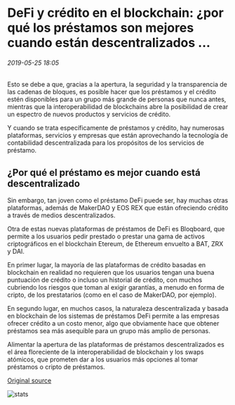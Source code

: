 # DeFi y crédito en el blockchain: ¿por qué los préstamos son mejores cuando están descentralizados ...

###### 2019-05-25 18:05

Esto se debe a que, gracias a la apertura, la seguridad y la transparencia de las cadenas de bloques, es posible hacer que los préstamos y el crédito estén disponibles para un grupo más grande de personas que nunca antes, mientras que la interoperabilidad de blockchains abre la posibilidad de crear un espectro de nuevos productos y servicios de crédito.

Y cuando se trata específicamente de préstamos y crédito, hay numerosas plataformas, servicios y empresas que están aprovechando la tecnología de contabilidad descentralizada para los propósitos de los servicios de préstamo.

## ¿Por qué el préstamo es mejor cuando está descentralizado

Sin embargo, tan joven como el préstamo DeFi puede ser, hay muchas otras plataformas, además de MakerDAO y EOS REX que están ofreciendo crédito a través de medios descentralizados.

Otra de estas nuevas plataformas de préstamos de DeFi es Bloqboard, que permite a los usuarios pedir prestado o prestar una gama de activos criptográficos en el blockchain Etereum, de Ethereum envuelto a BAT, ZRX y DAI.

En primer lugar, la mayoría de las plataformas de crédito basadas en blockchain en realidad no requieren que los usuarios tengan una buena puntuación de crédito o incluso un historial de crédito, con muchos cubriendo los riesgos que toman al exigir garantías, a menudo en forma de cripto, de los prestatarios (como en el caso de MakerDAO, por ejemplo).

En segundo lugar, en muchos casos, la naturaleza descentralizada y basada en blockchain de los sistemas de préstamos DeFi permite a las empresas ofrecer crédito a un costo menor, algo que obviamente hace que obtener préstamos sea más asequible para un grupo más amplio de personas.

Alimentar la apertura de las plataformas de préstamos descentralizados es el área floreciente de la interoperabilidad de blockchain y los swaps atómicos, que prometen dar a los usuarios más opciones al tomar préstamos o cripto de préstamos.

[Original source](https://cointelegraph.com/news/defi-and-credit-on-the-blockchain-why-loans-are-better-when-theyre-decentralized)

![stats](https://c.statcounter.com/11760860/0/a89fa40b/1/ "stats")